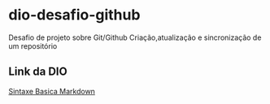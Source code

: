 # dio-desafio-github
Desafio de projeto sobre Git/Github
Criação,atualização e sincronização de um repositório
## Link da DIO
[Sintaxe Basica Markdown](https://www.dio.me/sign-in)
